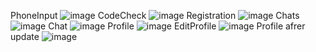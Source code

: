 PhoneInput
![image](https://github.com/user-attachments/assets/e3a03013-c9c5-475b-9dfe-900b6ee86df4)
CodeCheck
![image](https://github.com/user-attachments/assets/17d28253-7225-444e-9491-8df12b5a2dcb)
Registration
![image](https://github.com/user-attachments/assets/ee610762-c5af-4958-8c5e-97f44ce22d2f)
Chats
![image](https://github.com/user-attachments/assets/dc260c5e-23f8-472e-aa08-9fa4eb31d0c7)
Chat
![image](https://github.com/user-attachments/assets/4602a715-d851-4357-85eb-33f743ad5375)
Profile
![image](https://github.com/user-attachments/assets/2078d732-e6f6-44e6-8b74-6f92981531ab)
EditProfile
![image](https://github.com/user-attachments/assets/cd6683cc-64b0-4bee-9001-6258bd206bba)
Profile afrer update
![image](https://github.com/user-attachments/assets/7eaeeafd-47b1-4917-951d-ddb3ddab6534)

